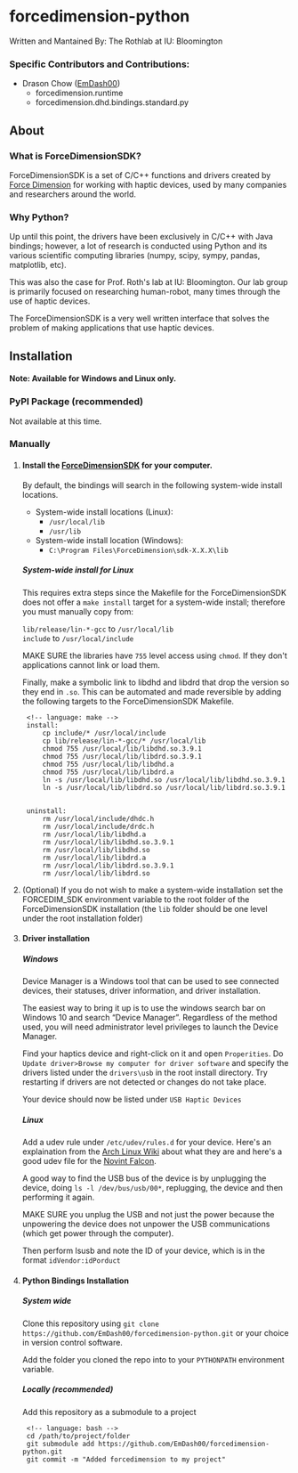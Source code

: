 # forcedimension-python

Written and Mantained By: The Rothlab at IU: Bloomington

### Specific Contributors and Contributions:

* Drason Chow ([EmDash00](https://github.com/EmDash00))
    - forcedimension.runtime
    - forcedimension.dhd.bindings.standard.py

## About

### What is ForceDimensionSDK?

ForceDimensionSDK is a set of C/C++ functions and drivers created by [Force Dimension](https://www.forcedimension.com/company/about) for working with haptic devices, used by many companies and researchers around the world.

### Why Python?

Up until this point, the drivers have been exclusively in C/C++ with Java bindings; however, a lot of research is conducted using Python and its various scientific computing libraries (numpy, scipy, sympy, pandas, matplotlib, etc).

This was also the case for Prof. Roth's lab at IU: Bloomington. Our lab group is primarily focused on researching human-robot, many times through the use of haptic devices.

The ForceDimensionSDK is a very well written interface that solves the problem of making applications that use haptic devices.

## Installation

#### Note: Available for Windows and Linux only.

### PyPI Package (recommended)

Not available at this time.

### Manually

1. #### Install the [ForceDimensionSDK](https://www.forcedimension.com/download/sdk) for your computer. 
    By default, the bindings will search in the following system-wide install locations.
    * System-wide install locations (Linux):
        - `/usr/local/lib`
        - `/usr/lib`
    * System-wide install location (Windows):
        - `C:\Program Files\ForceDimension\sdk-X.X.X\lib`

    ##### System-wide install for Linux

    This requires extra steps since the Makefile for the ForceDimensionSDK does not offer a `make install` target for a system-wide install; therefore you must manually copy from:  
    
    `lib/release/lin-*-gcc` to `/usr/local/lib`  
    `include` to `/usr/local/include`  

     MAKE SURE the libraries have `755` level access using `chmod`. If they don't applications cannot link or load them.

    Finally, make a symbolic link  to libdhd and libdrd that drop the version so they end in `.so`. This can be automated and made reversible by adding the following targets to the ForceDimensionSDK Makefile.

        <!-- language: make -->
        install:
        	cp include/* /usr/local/include
        	cp lib/release/lin-*-gcc/* /usr/local/lib
        	chmod 755 /usr/local/lib/libdhd.so.3.9.1
        	chmod 755 /usr/local/lib/libdrd.so.3.9.1
        	chmod 755 /usr/local/lib/libdhd.a
        	chmod 755 /usr/local/lib/libdrd.a
        	ln -s /usr/local/lib/libdhd.so /usr/local/lib/libdhd.so.3.9.1
        	ln -s /usr/local/lib/libdrd.so /usr/local/lib/libdrd.so.3.9.1
        
        
        uninstall:
        	rm /usr/local/include/dhdc.h
        	rm /usr/local/include/drdc.h
        	rm /usr/local/lib/libdhd.a
        	rm /usr/local/lib/libdhd.so.3.9.1
        	rm /usr/local/lib/libdhd.so
        	rm /usr/local/lib/libdrd.a
        	rm /usr/local/lib/libdrd.so.3.9.1
        	rm /usr/local/lib/libdrd.so
 
2. (Optional) If you do not wish to make a system-wide installation set the FORCEDIM_SDK environment variable to the root folder of the ForceDimensionSDK installation (the `lib` folder should be one level under the root installation folder)


3. #### Driver installation

    ##### Windows

    Device Manager is a Windows tool that can be used to see connected devices, their statuses, driver information, and driver installation.
    
    The easiest way to bring it up is to use the windows search bar on Windows 10 and search “Device Manager”. Regardless of the method used, you will need administrator level privileges to launch the Device Manager.
    
    Find your haptics device and right-click on it and open `Properities`. Do `Update driver>Browse my computer for driver software` and specify the drivers listed under the `drivers\usb` in the root install directory. Try restarting if drivers are not detected or changes do not take place.  

    Your device should now be listed under `USB Haptic Devices`

    ##### Linux

    Add a udev rule under `/etc/udev/rules.d` for your device. Here's an explaination from the [Arch Linux Wiki](https://wiki.archlinux.org/index.php/Udev#Waking_from_suspend_with_USB_device) about what they are and here's a good udev file for the [Novint Falcon](https://github.com/libnifalcon/libnifalcon/blob/master/linux/40-novint-falcon-udev.rules).

    A good way to find the USB bus of the device is by unplugging the device, doing `ls -l /dev/bus/usb/00*`, replugging, the device and then performing it again. 

    MAKE SURE you unplug the USB and not just the power because the unpowering the device does not unpower the USB communications (which get power through the computer).

    Then perform lsusb and note the ID of your device, which is in the format `idVendor:idPorduct`

 
4. #### Python Bindings Installation

    ##### System wide
    
    Clone this repository using `git clone https://github.com/EmDash00/forcedimension-python.git` or your choice in version control software.
    
    Add the folder you cloned the repo into to your `PYTHONPATH` environment variable.

    ##### Locally (recommended)

    Add this repository as a submodule to a project
    
        <!-- language: bash -->
        cd /path/to/project/folder
        git submodule add https://github.com/EmDash00/forcedimension-python.git 
        git commit -m "Added forcedimension to my project"



